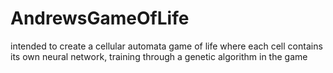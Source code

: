 # AndrewsGameOfLife

intended to create a cellular automata game of life where each cell contains its own neural network, training through a genetic algorithm in the game

